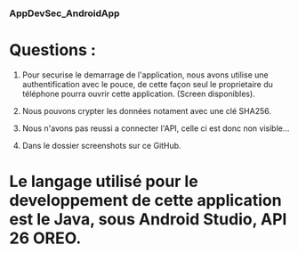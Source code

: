### AppDevSec_AndroidApp

# Questions :

1. Pour securise le demarrage de l'application, nous avons utilise une authentification avec le pouce, de cette façon seul le proprietaire du téléphone pourra ouvrir cette application. (Screen disponibles).

2. Nous pouvons crypter les données notament avec une clé SHA256.

3. Nous n'avons pas reussi a connecter l'API, celle ci est donc non visible...

4. Dans le dossier screenshots sur ce GitHub.

# Le langage utilisé pour le developpement de cette application est le Java, sous Android Studio, API 26 OREO.
